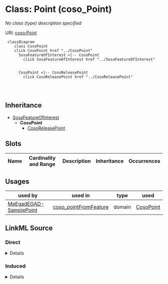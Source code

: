 

# Class: Point (coso_Point)


_No class (type) description specified_







URI: [coso:Point](http://w3id.org/coso/v1/contaminoso#Point)






```mermaid
 classDiagram
    class CosoPoint
    click CosoPoint href "../CosoPoint"
      SosaFeatureOfInterest <|-- CosoPoint
        click SosaFeatureOfInterest href "../SosaFeatureOfInterest"
      

      CosoPoint <|-- CosoReleasePoint
        click CosoReleasePoint href "../CosoReleasePoint"
      
      
      
```





## Inheritance
* [SosaFeatureOfInterest](../classes/SosaFeatureOfInterest.md)
    * **CosoPoint**
        * [CosoReleasePoint](../classes/CosoReleasePoint.md)



## Slots

| Name | Cardinality and Range | Description | Inheritance | Occurrences |
| ---  | --- | --- | --- | --- |





## Usages

| used by | used in | type | used |
| ---  | --- | --- | --- |
| [MeEgadEGAD-SamplePoint](../classes/MeEgadEGAD-SamplePoint.md) | [coso_pointFromFeature](../slots/coso_pointFromFeature.md) | domain | [CosoPoint](../classes/CosoPoint.md) |











## LinkML Source

<!-- TODO: investigate https://stackoverflow.com/questions/37606292/how-to-create-tabbed-code-blocks-in-mkdocs-or-sphinx -->

### Direct

<details>

```yaml
name: coso_Point
conforms_to: No schema conformance document specified
description: No class (type) description specified
title: Point
from_schema: sawgraph-kg
rank: 1000
is_a: sosa_FeatureOfInterest
class_uri: coso:Point

```
</details>

### Induced

<details>

```yaml
name: coso_Point
conforms_to: No schema conformance document specified
description: No class (type) description specified
title: Point
from_schema: sawgraph-kg
rank: 1000
is_a: sosa_FeatureOfInterest
class_uri: coso:Point

```
</details>